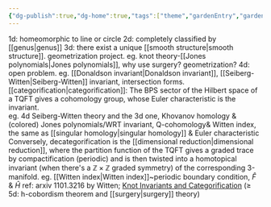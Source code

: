 ```yaml
---
{"dg-publish":true,"dg-home":true,"tags":["theme","gardenEntry","gardenEntry"],"permalink":"/low-dimensional topology/","dgPassFrontmatter":true,"created":"2024-11-24T14:36:24.361+01:00","updated":"2024-12-30T23:37:47.678+01:00"}
---
```



1d: homeomorphic to line or circle
2d: completely classified by [[genus\|genus]]
3d: there exist a unique [[smooth structure\|smooth structure]]. geometrization project. eg. knot theory-[[Jones polynomials\|Jones polynomials]], why use surgery? geometrization?
4d: open problem. 
     eg. [[Donaldson invariant\|Donaldson invariant]], [[Seiberg-Witten\|Seiberg-Witten]] invariant, intersection forms.
      [[categorification\|categorification]]: The BPS sector of the Hilbert space of a TQFT gives a cohomology group, whose Euler characteristic is the invariant.  
     eg. 4d Seiberg-Witten theory and the 3d one, Khovanov homology & (colored) Jones polynomials/WRT invariant, Q-cohomology& Witten index, the same as [[singular homology\|singular homology]] & Euler characteristic
     Conversely, decategorification is the [[dimensional reduction\|dimensional reduction]], where the partition function of the TQFT gives a graded trace by compactification (periodic) and is then twisted into a homotopical invariant (when there's a $\mathbb{Z}\times\mathbb{Z}$ graded symmetry) of the corresponding 3-manifold. 
     eg. [[Witten index\|Witten index]]~periodic boundary condition, $\hat{F}$ & $\hat{H}$
     ref: arxiv 1101.3216 by Witten; [Knot Invariants and Categorification](https://people.math.harvard.edu/~opie/knots.html)
($\geq$ 5d: h-cobordism theorem and [[surgery\|surgery]] theory)
